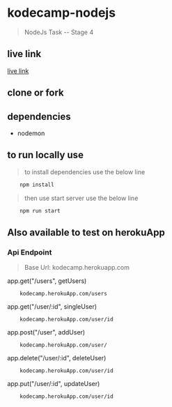 # kodecamp-nodejs
> NodeJs Task -- Stage 4
## live link
[live link](kodecamp.herokuapp.com)

## clone or fork

## dependencies
- nodemon

## to run locally use
> to install dependencies use the below line

```bash
    npm install
```
> then use start server use the below line

```bash
    npm run start
```

## Also available to test on herokuApp

### Api Endpoint
> Base Url: kodecamp.herokuapp.com

app.get("/users", getUsers)
```url
    kodecamp.herokuApp.com/users
```

app.get("/user/:id", singleUser)
```url
    kodecamp.herokuApp.com/user/id
```

app.post("/user", addUser)
```url
    kodecamp.herokuApp.com/user/
```
app.delete("/user/:id", deleteUser)
```url
    kodecamp.herokuApp.com/user/id
```
app.put("/user/:id", updateUser)
```url
    kodecamp.herokuApp.com/user/id
```

